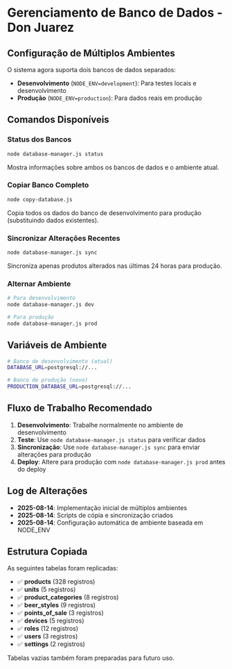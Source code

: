 # Gerenciamento de Banco de Dados - Don Juarez

## Configuração de Múltiplos Ambientes

O sistema agora suporta dois bancos de dados separados:

- **Desenvolvimento** (`NODE_ENV=development`): Para testes locais e desenvolvimento
- **Produção** (`NODE_ENV=production`): Para dados reais em produção

## Comandos Disponíveis

### Status dos Bancos
```bash
node database-manager.js status
```
Mostra informações sobre ambos os bancos de dados e o ambiente atual.

### Copiar Banco Completo
```bash
node copy-database.js
```
Copia todos os dados do banco de desenvolvimento para produção (substituindo dados existentes).

### Sincronizar Alterações Recentes
```bash
node database-manager.js sync
```
Sincroniza apenas produtos alterados nas últimas 24 horas para produção.

### Alternar Ambiente
```bash
# Para desenvolvimento
node database-manager.js dev

# Para produção  
node database-manager.js prod
```

## Variáveis de Ambiente

```bash
# Banco de desenvolvimento (atual)
DATABASE_URL=postgresql://...

# Banco de produção (novo)
PRODUCTION_DATABASE_URL=postgresql://...
```

## Fluxo de Trabalho Recomendado

1. **Desenvolvimento**: Trabalhe normalmente no ambiente de desenvolvimento
2. **Teste**: Use `node database-manager.js status` para verificar dados
3. **Sincronização**: Use `node database-manager.js sync` para enviar alterações para produção
4. **Deploy**: Altere para produção com `node database-manager.js prod` antes do deploy

## Log de Alterações

- **2025-08-14**: Implementação inicial de múltiplos ambientes
- **2025-08-14**: Scripts de cópia e sincronização criados
- **2025-08-14**: Configuração automática de ambiente baseada em NODE_ENV

## Estrutura Copiada

As seguintes tabelas foram replicadas:
- ✅ **products** (328 registros)
- ✅ **units** (5 registros)  
- ✅ **product_categories** (8 registros)
- ✅ **beer_styles** (9 registros)
- ✅ **points_of_sale** (3 registros)
- ✅ **devices** (5 registros)
- ✅ **roles** (12 registros)
- ✅ **users** (3 registros)
- ✅ **settings** (2 registros)

Tabelas vazias também foram preparadas para futuro uso.